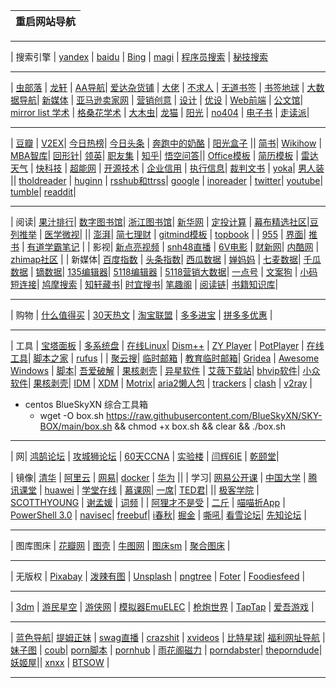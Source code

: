 | 重启网站导航 |
| :----------: |

---

| 搜索引擎 | [yandex](https://yandex.com/) | [baidu](https://www.baidu.com) | [Bing](https://www.bing.com) | [magi](https://magi.com/) | [程序员搜索](https://goobe.io/) | [秘技搜索](https://mijisou.com/)

---

| [虫部落](http://www.chongbuluo.com/) | [龙轩](http://ilxdh.com/) | [AA导航](http://lackar.com/aa/)| [爱达杂货铺](https://adzhp.cn/) | [大佬](https://dalao.ru/) | [不求人](https://www.bqrdh.com/) | [无道书签](https://nav.ujuji.com/) | [书签地球](https://www.bookmarkearth.com/) | [大数据导航](http://hao.199it.com/)| [新媒体](http://123.meibp.com/) | [亚马逊卖家网](https://www.amz123.com/) | [营销创意](https://www.addog.vip/) | [设计](https://hao.shejidaren.com/) | [优设](https://hao.uisdc.com/) | [Web前端](http://www.alloyteam.com/nav/) | [公文馆](http://gongwenguan.com/)| [mirror list 学术](https://www.library.ac.cn/) | [格桑花学术](http://www.20009.net/) | [大木虫](http://www.4243.net/)| [龙猫](http://ailongmiao.com/) | [阳光](https://go.sunbox.cc/) | [no404](https://www.no404.me/) | [ 电子书](http://shu.ziyuandi.cn/) | [走读派](http://www.zoudupai.com/)|

---

| [豆瓣](https://www.douban.com/) | [V2EX](https://www.v2ex.com/)| [今日热榜](https://tophub.today/)| [今日头条](https://www.toutiao.com/) | [奔跑中的奶酪](https://www.runningcheese.com/) | [阳光盒子](https://sunbox.cc/) || [简书](https://www.jianshu.com/)| [Wikihow](https://zh.m.wikihow.com/) | [MBA智库](https://wiki.mbalib.com/)| [回形针](https://www.ipaperclip.net/)| [领英](https://www.linkedin.com/)| [职友集](https://jobui.com/) | [知乎](https://www.zhihu.com/)| [悟空问答](https://www.wukong.com/)|| [Office模板](http://www.officeplus.cn/Template/Home.shtml) | [简历模板](https://github.com/dyweb/awesome-resume-for-chinese) | [雷达天气](http://www.weather.com.cn/radar/index.shtml?DB) | [快科技](http://rank.kkj.cn/?hddog) | [超能网](https://www.expreview.com/) | [开源技术](https://www.oschina.net/) | [企业信用](http://gsxt.gdgs.gov.cn/) | [执行信息](http://zxgk.court.gov.cn/)| [裁判文书](https://wenshu.court.gov.cn/) | [yoka](http://www.yoka.com/dna/m/)| [男人装](http://enrz.com/) || [tholdreader](https://theoldreader.com/) | [huginn](https://huginn.cn/) | [rsshub和ttrss](https://www.ioiox.com/archives/94.html)| [google](https://www.google.com/) | [ inoreader](https://92.247.181.40/) | [twitter](https://twitter.com/)| [youtube](https://youtube.com/)| [tumble](https://www.tumblr.com/)| [readdit](http://www.reddit.com/)|

---

| 阅读| [ 果汁排行](http://guozhivip.com/rank/)| [ 数字图书馆](https://31sanyi.neocities.org/user.html)| [浙江图书馆](https://www.zjlib.cn/)| [新华网](http://xinhuanet.com/) | [定投计算](http://data.eastmoney.com/money/calc/FundCalcDTSY.html) | [幕布精选社区](https://mubu.com/explore#16)|[豆列推举](https://www.douban.com/doulist/) | [医学微视](https://www.mvyxws.com/)| || [澎湃](https://www.thepaper.cn/)| [简七理财](https://www.jane7.com/) | [gitmind模板](https://gitmind.cn/app/template?lang=zh) | [topbook](https://topbook.cc/overview) | | [ 955](https://github.com/formulahendry/955.WLB) | [界面](https://www.jiemian.com/)| [推书](http://www.tuiliw.com/) | [有道学霸笔记](http://xueba.youdao.com/web/index.html) |
| 影视| [新点亮视频](https://dianliang521.github.io/xindianliangshipin/index.html) | [snh48直播](https://live.48.cn/Index/main/club/1) | [6V电影](http://www.66s.cc/) | [财新网](http://www.caixin.com/)| [内酷网](http://neikuw.com/) | [zhimap社区](https://zhimap.com/gallery) |
| 新媒体| [百度指数](http://index.baidu.com/v2/index.html) | [头条指数](https://index.toutiao.com/)| [西瓜数据](http://data.xiguaji.com/) | [婵妈妈](https://www.chanmama.com/) | [七麦数据](https://www.qimai.cn/)| [千瓜数据](http://www.qian-gua.com/) | [镝数据](https://www.dydata.io/)| [135编辑器](https://www.135editor.com/)| [5118编辑器](https://www.5ce.com/?t=zhihu&id=398193048) | [5118营销大数据](https://www.5118.com/)| [一点号](https://mp.yidianzixun.com/) | [文案狗](http://www.wenangou.com/) | [小码短连接](https://xiaomark.com/)| [鸠摩搜索](https://www.jiumodiary.com/) | [知轩藏书](http://www.zxcs.me/)| [时宜搜书](https://www.shiyisoushu.com/)| [笔趣阁](https://www.biquge5200.cc/) | [阅读链](https://www.yuedu.pro/)| [书籍知识库](https://book.zhishikoo.com/)|

---

| 购物 | [什么值得买](https://www.smzdm.com/) | [30天热文](https://post.smzdm.com/hot_30/) | [淘宝联盟](https://pub.alimama.com/) | [多多进宝](https://jinbao.pinduoduo.com/) | [拼多多优惠](https://youhui.pinduoduo.com/) |


---

| 工具 | [宝塔面板](https://www.bt.cn/) | [ 多系统盘](https://www.ventoy.net/cn/index.html) | [在线Linux](https://distrotest.net/)| [Dism++](http://www.chuyu.me/zh-Hans/index.html) | [ZY Player](http://zyplayer.fun/) | [PotPlayer](https://www.lanzous.com/b0gw7r0h) | [在线工具](https://www.toolnb.com/)| [脚本之家](http://tools.jb51.net/) | [rufus](http://rufus.ie/) | | [聚云搜](https://jsznopi.lanzoux.com/b01h6ckzc)| [临时邮箱](http://24mail.chacuo.net/) | [教育临时邮箱](https://t.odmail.cn/)| [ Gridea](https://gridea.dev/) | [Awesome Windows](https://github.com/Awesome-Windows/Awesome) | [脚本](https://greasyfork.org/zh-CN/scripts)| [吾爱破解](https://www.52pojie.cn/forum-16-1.html) | [果核剥壳](https://www.ghpym.com/) | [异星软件](http://yx.bsh.me/) | [艾薇下载站](https://www.aiweibk.com/)| [bhvip软件](http://pan.lanzou.com/u/彪煌qq1846055318)| [小众软件](http://www.appinn.com/)| [果核剥壳](https://www.ghpym.com/)| [IDM](https://carrotchou.lanzous.com/b0gwopzc) | [XDM](https://subhra74.github.io/xdm/) | [Motrix](https://motrix.app/zh-CN)| [aria2懒人包](http://aria2c.com/archiver/aria2.zip) | [trackers](https://raw.githubusercontent.com/ngosang/trackerslist/master/trackers_best.txt) | [clash](https://github.com/Dreamacro/clash) | [v2ray](https://github.com/2dust/v2rayN/releases) |

- centos BlueSkyXN 综合工具箱
  - wget -O box.sh https://raw.githubusercontent.com/BlueSkyXN/SKY-BOX/main/box.sh && chmod +x box.sh && clear && ./box.sh

---

| 网| [鸿鹄论坛](http://bbs.hh010.com/) | [攻城狮论坛](http://bbs.vlan5.com/) | [60天CCNA](https://ccna60d.xfoss.com/) | [实验楼](https://www.shiyanlou.com/) | [闫辉6IE](https://space.bilibili.com/105690033/) | [乾颐堂](https://space.bilibili.com/412127397/)|

| 镜像| [清华](https://mirrors.tuna.tsinghua.edu.cn/) | [阿里云](https://developer.aliyun.com/mirror) | [网易](http://mirrors.163.com/)| [docker](https://hub.daocloud.io/) | [华为](https://mirrors.huaweicloud.com/) ||
| 学习| [网易公开课](https://open.163.com/) | [中国大学](https://www.icourse163.org/) | [腾讯课堂](https://ke.qq.com/) | [ huawei](https://ilearningx.huawei.com/portal/) | [学堂在线](https://next.xuetangx.com/) | [ 慕课网](https://www.imooc.com/)| [一席](https://yixi.tv/)| [TED君](https://space.bilibili.com/8188433/)| || [极客学院](https://www.jikexueyuan.com/) | [SCOTTHYOUNG](https://space.bilibili.com/386871393/) | [谢孟媛](https://www.bilibili.com/video/BV12b4111733) | [词频](https://www.bilibili.com/video/BV1Nb411w7Gm) | | [阿狸才不是受](https://space.bilibili.com/453972/) | [ 二斤](https://space.bilibili.com/133901828/) | [喵喵折App](https://space.bilibili.com/338748561/) | [PowerShell 3.0](https://www.bilibili.com/video/BV1Bx411g7gD) | [navisec](https://navisec.it/)| [freebuf](http://www.freebuf.com/)| [i春秋](https://www.ichunqiu.com/)| [掘金](https://juejin.im/) | [嘶吼](https://www.4hou.com/)| [看雪论坛](http://bbs.pediy.com/)| [先知论坛](https://xz.aliyun.com/) |

---

| 图库图床 | [花瓣网](http://huaban.com/) | [图壳](https://imgkr.com/) | [牛图网](https://niupic.com/) | [图床sm](https://sm.ms/) | [聚合图床](https://www.superbed.cn/) |


---

| 无版权 | [Pixabay](https://pixabay.com/) | [泼辣有图](http://www.polayoutu.com/) | [Unsplash](https://unsplash.com/) | [pngtree](https://pngtree.com/) | [Foter](https://foter.com/) | [Foodiesfeed](https://www.foodiesfeed.com/) |


---

| [3dm](https://3dmgame.com/) | [游民星空](https://gamersky.com/) | [游侠网](https://www.ali213.net/) | [模拟器EmuELEC](https://github.com/EmuELEC/EmuELEC/releases) | [ 枪炮世界](http://pewpewpew.work/) | [TapTap](https://www.taptap.com/) | [爱吾游戏](https://www.25game.com/) |


---

| [蓝色导航](https://dzhi.droppages.com/)| [提姆正妹](http://www.timliao.com/bbs/forumdisplay.php?fid=18) | [swag直播](https://app.swag.live/) | [crazshit](https://www.crazyshit.com/) | [xvideos](https://xvideosjx.com/) | [比特星球](https://www.btxqz.com/)| [福利网址导航](https://xn--kcrx7j5tego1bv9fbre.com/) | [妹子图](https://www.mzitu.com/) | [coub](https://coub.com/)| [porn脚本](https://sleazyfork.org/zh-CN/scripts) | [pornhub](https://whereisph.com/) | [雨花阁磁力](https://www.yuhuage.club/) | [porndabster](https://porndabster.com/)| [theporndude](https://theporndude.com/)| [妖姬屋](http://www.yaojiwu.com/)|| [xnxx](https://xnxx5.tk/) | [BTSOW](https://btsow.cam/convert/magnet) |

---
